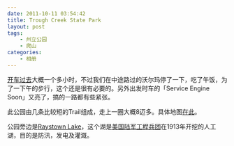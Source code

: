 ```yaml
---
date: 2011-10-11 03:54:42
title: Trough Creek State Park
layout: post
tags:
    - 州立公园
    - 爬山
categories:
    - 相册
---
```

[开车过去](http://g.co/maps/e6sux)大概一个多小时，不过我们在中途路过的沃尔玛停了一下，吃了午饭，为了一下午的步行，这个还是很有必要的。另外出发时车的「Service Engine Soon」又亮了，搞的一路都有些紧张。

此公园由几条比较短的Trail组成，走上一圈大概8迈多。具体地图<a href="http://www.dcnr.state.pa.us/ucmprd2/groups/public/documents/document/dcnr_003034.pdf">在此</a>。

公园旁边是<a href="http://en.wikipedia.org/wiki/Raystown_Lake">Raystown Lake</a>，这个湖是<a href="http://en.wikipedia.org/wiki/United_States_Army_Corps_of_Engineers">美国陆军工程兵团</a>在1913年开挖的人工湖，目的是防汛，发电及灌溉。

<img src="https://lh3.googleusercontent.com/-yIDhh7b0Nc0/TpEtb5yWuGI/AAAAAAABf_Y/AZgOqRHAh0E/s640/IMG_2591.jpg" alt="" />

<img src="https://lh4.googleusercontent.com/-kswMRXcPwJA/TpEtcAK2BwI/AAAAAAABf_c/rzYqH-0iQVg/s640/IMG_2593.jpg" alt="" />

<img src="https://lh5.googleusercontent.com/-mvm46mA7dr4/TpEtcYze91I/AAAAAAABf_g/NwpCpOqbids/s640/IMG_2594.jpg" alt="" />

<img src="https://lh5.googleusercontent.com/-bjknu4ImlJg/TpEtdN2P4HI/AAAAAAABf_0/D9S1y20ZUjk/s640/IMG_2601.jpg" alt="" />

<img src="https://lh5.googleusercontent.com/-SFhoELxhRYs/TpEtdrplGpI/AAAAAAABf_8/Xxb32XVDjSc/s640/IMG_2604.jpg" alt="" />

<img src="https://lh6.googleusercontent.com/-TxALkFcB7OU/TpEtedFTzzI/AAAAAAABgAM/5cANoX9ogLI/s640/IMG_2610.jpg" alt="" />

<img src="https://lh3.googleusercontent.com/-Q-nTHrleayU/TpEtfjmjXqI/AAAAAAABgAc/-aCWsNheHS0/s640/IMG_2615.jpg" alt="" />

<img src="https://lh5.googleusercontent.com/-KOQbu2fpK4w/TpEtk99kpdI/AAAAAAABgBU/9gY4uTzorlU/s640/IMG_2643.jpg" alt="" />

<img src="https://lh4.googleusercontent.com/-iHQ-TP3B630/TpEtnMfWGsI/AAAAAAABgBw/jSLAQ2siIaY/s640/IMG_2653.jpg" alt="" />

<img src="https://lh3.googleusercontent.com/-c_44FyhjVyw/TpEtsATxmSI/AAAAAAABgCg/58nT0OAU9CM/s640/IMG_2673.jpg" alt="" />

<img src="https://lh5.googleusercontent.com/-G9_JjNOvj-U/TpEts2ygKXI/AAAAAAABgCk/-f97wx-5SHA/s640/IMG_2675.jpg" alt="" />

<img src="https://lh6.googleusercontent.com/-nk9jz9B8VLU/TpEtvBls0bI/AAAAAAABgC4/CZLYoC6FF80/s640/IMG_2679.jpg" alt="" />
